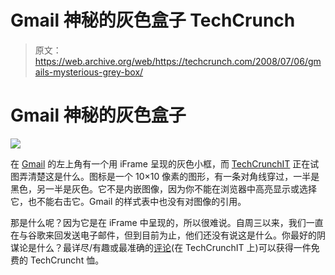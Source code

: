 # Gmail 神秘的灰色盒子 TechCrunch

> 原文：<https://web.archive.org/web/https://techcrunch.com/2008/07/06/gmails-mysterious-grey-box/>

# Gmail 神秘的灰色盒子

[![](img/53e1104d124af92dfcc7ea26cdc5a891.png)](https://web.archive.org/web/20221007003436/http://www.techcrunchit.com/2008/07/05/the-mysterious-grey-box-on-gmail/)

在 [Gmail](https://web.archive.org/web/20221007003436/http://www.gmail.com/) 的左上角有一个用 iFrame 呈现的灰色小框，而 [TechCrunchIT](https://web.archive.org/web/20221007003436/http://www.techcrunchit.com/2008/07/05/the-mysterious-grey-box-on-gmail/) 正在试图弄清楚这是什么。图标是一个 10×10 像素的图形，有一条对角线穿过，一半是黑色，另一半是灰色。它不是内嵌图像，因为你不能在浏览器中高亮显示或选择它，也不能右击它。Gmail 的样式表中也没有对图像的引用。

那是什么呢？因为它是在 iFrame 中呈现的，所以很难说。自周三以来，我们一直在与谷歌来回发送电子邮件，但到目前为止，他们还没有说这是什么。你最好的阴谋论是什么？最详尽/有趣或最准确的[评论](https://web.archive.org/web/20221007003436/http://www.techcrunchit.com/2008/07/05/the-mysterious-grey-box-on-gmail/#comments)(在 TechCrunchIT 上)可以获得一件免费的 TechCruncht 恤。